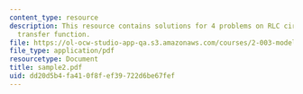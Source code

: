 ```yaml
---
content_type: resource
description: This resource contains solutions for 4 problems on RLC circuit analysis,
  transfer function.
file: https://ol-ocw-studio-app-qa.s3.amazonaws.com/courses/2-003-modeling-dynamics-and-control-i-spring-2005/dd20d5b4fa410f8fef39722d6be67fef_sample2.pdf
file_type: application/pdf
resourcetype: Document
title: sample2.pdf
uid: dd20d5b4-fa41-0f8f-ef39-722d6be67fef
---
```

